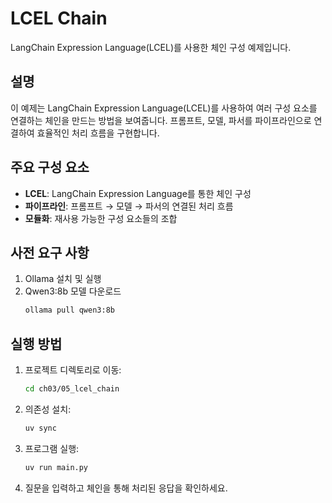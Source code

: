 # LCEL Chain

LangChain Expression Language(LCEL)를 사용한 체인 구성 예제입니다.

## 설명

이 예제는 LangChain Expression Language(LCEL)를 사용하여 여러 구성 요소를 연결하는 체인을 만드는 방법을 보여줍니다. 프롬프트, 모델, 파서를 파이프라인으로 연결하여 효율적인 처리 흐름을 구현합니다.

## 주요 구성 요소

- **LCEL**: LangChain Expression Language를 통한 체인 구성
- **파이프라인**: 프롬프트 → 모델 → 파서의 연결된 처리 흐름
- **모듈화**: 재사용 가능한 구성 요소들의 조합

## 사전 요구 사항

1. Ollama 설치 및 실행
2. Qwen3:8b 모델 다운로드
   ```bash
   ollama pull qwen3:8b
   ```

## 실행 방법

1. 프로젝트 디렉토리로 이동:
   ```bash
   cd ch03/05_lcel_chain
   ```

2. 의존성 설치:
   ```bash
   uv sync
   ```

3. 프로그램 실행:
   ```bash
   uv run main.py
   ```

4. 질문을 입력하고 체인을 통해 처리된 응답을 확인하세요.